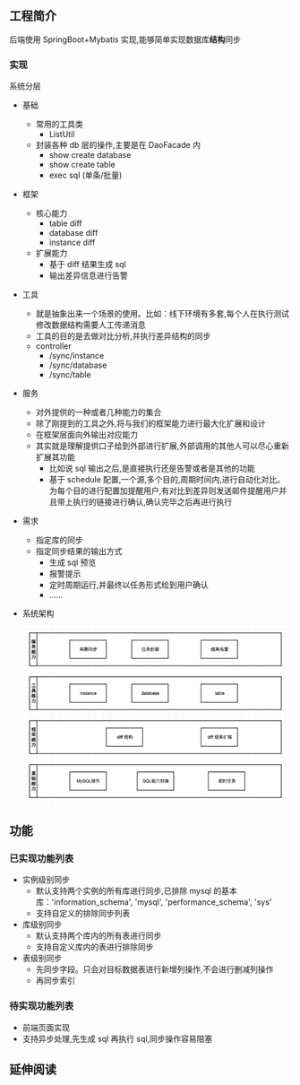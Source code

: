 ## 工程简介

后端使用 SpringBoot+Mybatis 实现,能够简单实现数据库**结构**同步

### 实现

系统分层

* 基础
    * 常用的工具类
        * ListUtil
    * 封装各种 db 层的操作,主要是在 DaoFacade 内
        * show create database
        * show create table
        * exec sql (单条/批量)
* 框架
    * 核心能力
        * table diff
        * database diff
        * instance diff
    * 扩展能力
        * 基于 diff 结果生成 sql
        * 输出差异信息进行告警
* 工具
    * 就是抽象出来一个场景的使用。比如：线下环境有多套,每个人在执行测试修改数据结构需要人工传递消息
    * 工具的目的是去做对比分析,并执行差异结构的同步
    * controller
        * /sync/instance
        * /sync/database
        * /sync/table
* 服务
    * 对外提供的一种或者几种能力的集合
    * 除了刚提到的工具之外,将与我们的框架能力进行最大化扩展和设计
    * 在框架层面向外输出对应能力
    * 其实就是理解提供口子给到外部进行扩展,外部调用的其他人可以尽心重新扩展其功能
        * 比如说 sql 输出之后,是直接执行还是告警或者是其他的功能
        * 基于 schedule 配置,一个源,多个目的,周期时间内,进行自动化对比。为每个目的进行配置加提醒用户,有对比到差异则发送邮件提醒用户并且带上执行的链接进行确认,确认完毕之后再进行执行
* 需求
    * 指定库的同步
    * 指定同步结果的输出方式
        * 生成 sql 预览
        * 报警提示
        * 定时周期运行,并最终以任务形式给到用户确认
        * ……

* 系统架构

  ![img.png](img.png)

## 功能

### 已实现功能列表

* 实例级别同步
    * 默认支持两个实例的所有库进行同步,已排除 mysql 的基本库：'information_schema', 'mysql', 'performance_schema', 'sys'
    * 支持自定义的排除同步列表
* 库级别同步
    * 默认支持两个库内的所有表进行同步
    * 支持自定义库内的表进行排除同步
* 表级别同步
    * 先同步字段。只会对目标数据表进行新增列操作,不会进行删减列操作
    * 再同步索引

### 待实现功能列表

* 前端页面实现
* 支持异步处理,先生成 sql 再执行 sql,同步操作容易阻塞

## 延伸阅读

